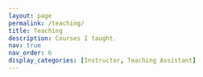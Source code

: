```yaml
---
layout: page
permalink: /teaching/
title: Teaching
description: Courses I taught.
nav: true
nav_order: 6
display_categories: [Instructor, Teaching Assistant]
---
```



